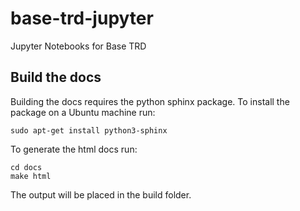 # base-trd-jupyter

Jupyter Notebooks for Base TRD

## Build the docs

Building the docs requires the python sphinx package. To install the package on
a Ubuntu machine run:
```
sudo apt-get install python3-sphinx
```
To generate the html docs run:
```
cd docs
make html
```
The output will be placed in the build folder.

